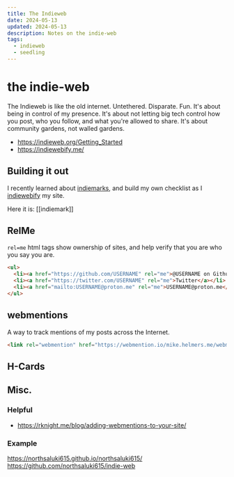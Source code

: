 ```yaml
---
title: The Indieweb
date: 2024-05-13
updated: 2024-05-13
description: Notes on the indie-web
tags:
  - indieweb
  - seedling
---
```

# the indie-web
The Indieweb is like the old internet. Untethered. Disparate. Fun. It's about being in control of my presence. It's about not letting big tech control how you post, who you follow, and what you're allowed to share. It's about community gardens, not walled gardens.

- https://indieweb.org/Getting_Started
- https://indiewebify.me/
## Building it out
I recently learned about [indiemarks](https://indieweb.org/IndieMark), and build my own checklist as I [indiewebify](https://indiewebify.me/) my site.

Here it is: [[indiemark]] 
## RelMe

`rel=me` html tags show ownership of sites, and help verify that you are who you say you are.


```html
<ul>
  <li><a href="https://github.com/USERNAME" rel="me">@USERNAME on Github</a></li>
  <li><a href="https://twitter.com/USERNAME" rel="me">Twitter</a></li>
  <li><a href="mailto:USERNAME@proton.me" rel="me">USERNAME@proton.me</a></li>
</ul>
```

## webmentions

A way to track mentions of my posts across the Internet. 

```html
<link rel="webmention" href="https://webmention.io/mike.helmers.me/webmention" />
```

## H-Cards

## Misc.
### Helpful
- https://rknight.me/blog/adding-webmentions-to-your-site/

### Example
https://northsaluki615.github.io/northsaluki615/
https://github.com/northsaluki615/indie-web

